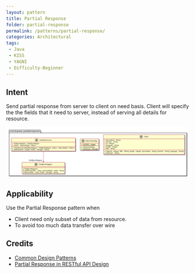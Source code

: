 ```yaml
---
layout: pattern
title: Partial Response
folder: partial-response
permalink: /patterns/partial-response/
categories: Architectural
tags:
 - Java
 - KISS
 - YAGNI
 - Difficulty-Beginner
---
```


## Intent
Send partial response from server to client on need basis. Client will specify the the fields
that it need to server, instead of serving all details for resource. 

![alt text](./etc/partial-response.urm.png "partial-response")

## Applicability
Use the Partial Response pattern when

* Client need only subset of data from resource.
* To avoid too much data transfer over wire

## Credits

* [Common Design Patterns](https://cloud.google.com/apis/design/design_patterns)
* [Partial Response in RESTful API Design](http://yaoganglian.com/2013/07/01/partial-response/)
